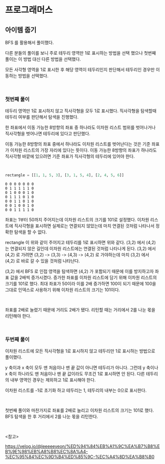 # 프로그래머스

## 아이템 줍기

BFS 를 활용해서 풀이했다.

다른 분들의 풀이를 보니 주로 테두리 영역만 1로 표시하는 방법을 선택 했으나 첫번째 풀이는 이 방법 대신 다른 방법을 선택했다.

모든 사각형 영역을 1로 표시한 후 해당 영역이 테두리인지 판단해서 테두리인 경우만 이동하는 방법을 선택했다.

<br>

### 첫번째 풀이

테두리 영역만 1로 표시하지 않고 직사각형을 모두 1로 표시했다. 직사각형을 탐색할때 테두리 여부를 판단해서 탐색을 진행했다.

한 좌표에서 이동 가능한 8방향의 좌표 중 하나라도 이차원 리스트 범위를 벗어나거나 직사각형을 벗어나면 테두리에 있다고 판단했다. 

이동 가능한 8방향의 좌표 중에서 하나라도 이차원 리스트를 벗어난다는 것은 기준 좌표가 이차원 리스트의 가장 자리에 있다는 뜻이다. 이동 가능한 8방향의 좌표가 하나라도 직사각형 바깥에 있으려면 기준 좌표가 직사각형의 테두리에 있어야 한다.

<br>

```python
rectangle = [[1, 1, 5, 3], [3, 1, 5, 4], [2, 4, 5, 6]]
```



```
0 0 0 0 0 0 0
0 1 1 1 1 1 0
0 1 0 0 0 1 0
0 1 1 1 0 1 0
0 0 1 1 0 1 0
0 0 1 0 0 1 0
0 0 1 1 1 1 0
```

좌표는 1부터 50까지 주어지는데 이차원 리스트의 크기를 101로 설정했다. 이차원 리스트에 직사각형을 표시하면 실제로는 연결되지 않았는데 마치 연결된 것처럼 나타나서 정확한 탐색을 할 수 없다.

rectangle 이 위와 같이 주어지고 테두리를 1로 표시하면 위와 같다. (3,2) 에서 (4,2) 는 연결되지 않은 길인데 이차원 리스트에는 연결된 것처럼 나타나게 된다. (3,2) 에서 (4,2) 로 가려면 (3,2) -> (3,3) -> (4,3) -> (4,2) 로 가야하는데 마치 (3,2) 에서 (4,2) 로 바로 갈 수 있을 것처럼 나타난다.

(3,2) 에서 BFS 로 인접 영역을 탐색하면 (4,2) 가 포함되기 때문에 이를 방지하고자 좌표 값을 2배씩 증가시켰다. 증가한 좌표를 이차원 리스트에 담기 위해 이차원 리스트의 크기를 101로 했다. 최대 좌표가 50이라 이를 2배 증가하면 100이 되기 때문에 100을 그대로 인덱스로 사용하기 위해 이차원 리스트의 크기는 101이다.

<br>

좌표를 2배로 늘렸기 때문에 거리도 2배가 됐다. 리턴할 때는 거리에서 2를 나눈 몫을 리턴해야 한다.

<br>

### 두번째 풀이

이차원 리스트에 모든 직사각형을 1로 표시하지 않고 테두리만 1로 표시하는 방법으로 풀이했다. 

y 축이과 x 축이 모두 맨 처음이나 맨 끝 값이 아니면 테두리가 아니다. 그런데 y 축이나 x 축이 하나라도 맨 처음이나 맨 끝 값이라도 무조건 1로 표시하면 안 된다. 다른 테두리의 내부 영역인 경우는 제외하고 1로 표시해야 한다.

이차원 리스트를 -1로 초기화 하고 테두리는 1, 테두리의 내부는 0으로 표시한다.

<br>

첫번째 풀이와 마찬가지로 좌표를 2배로 늘리고 이차원 리스트의 크기는 101로 했다. BFS 탐색을 한 후 거리에서 2를 나눈 몫을 리턴한다.

<br>

<참고>

https://velog.io/@leeeeeyeon/%ED%94%84%EB%A1%9C%EA%B7%B8%EB%9E%98%EB%A8%B8%EC%8A%A4-%EC%95%84%EC%9D%B4%ED%85%9C-%EC%A4%8D%EA%B8%B0


